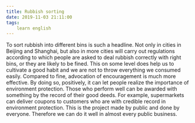 ```yaml
---
title: Rubbish sorting
date: 2019-11-03 21:11:00
tags:
    learn english
---
```

To sort rubbish into different bins is such a headline. Not only in cities in Beijing and Shanghai, but also in more cities will carry out regulations according to which people are asked to deal rubbish correctly with right bins, or they are likely to be fined. This on some level does help us to cultivate a good habit and we are not to throw everything we consumed easily. Compared to fine, advocation of encouragement is much more effective. By doing so, positively, it can let people realize the importance of environment protection. Those who perform well can be awarded with something by the record of their good deeds. For example, supermarkets can deliver coupons to customers who are with credible record in environment protection. This is the project made by public and done by everyone. Therefore we can do it well in almost every public business.